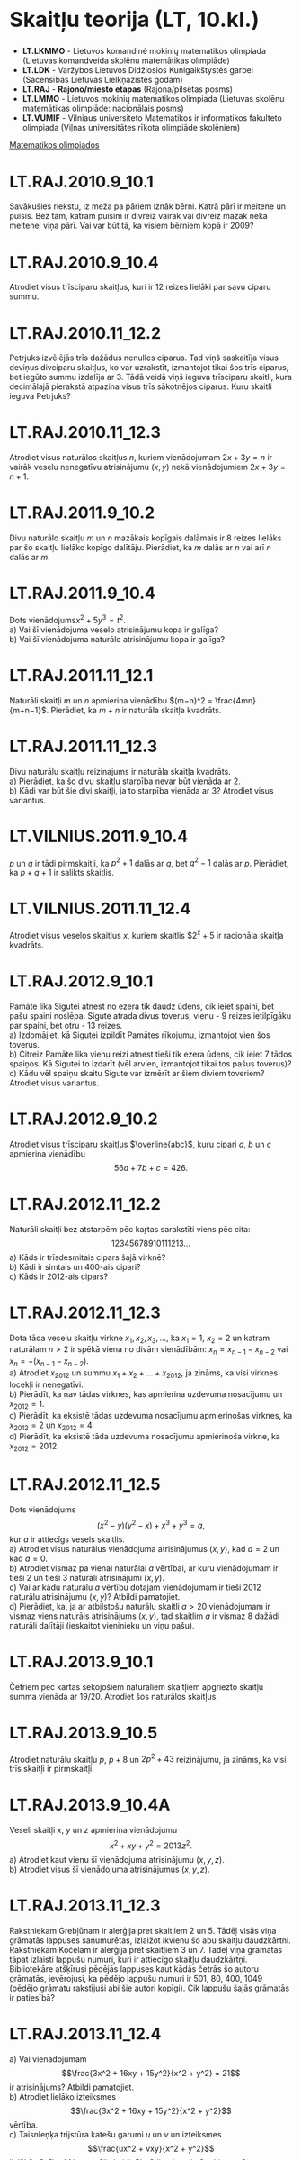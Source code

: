 # &nbsp;

<h1 style="font-size:28pt">Skaitļu teorija (LT, 10.kl.)</h1>

* **LT.LKMMO** - Lietuvos komandinė mokinių matematikos 
olimpiada (Lietuvas komandveida skolēnu matemātikas olimpiāde)
* **LT.LDK** - Varžybos Lietuvos Didžiosios Kunigaikštystės garbei
(Sacensības Lietuvas Lielkņazistes godam)  
* <blue>**LT.RAJ** - **Rajono/miesto etapas** (Rajona/pilsētas posms)</blue>  
* **LT.LMMO** - Lietuvos mokinių matematikos olimpiada (Lietuvas skolēnu
matemātikas olimpiāde: nacionālais posms)  
* **LT.VUMIF** - Vilniaus universiteto Matematikos ir 
informatikos fakulteto olimpiada (Viļņas universitātes 
rīkota olimpiāde skolēniem)

[Matematikos olimpiados](http://mif.vu.lt/matematikos-olimpiados/)






# <lo-sample/> LT.RAJ.2010.9_10.1

Savākušies riekstu, iz meža pa pāriem iznāk bērni. 
Katrā pārī ir meitene un puisis. Bez tam, 
katram puisim ir divreiz vairāk vai divreiz mazāk 
nekā meitenei viņa pārī. Vai var būt tā, ka 
visiem bērniem kopā ir $2009$?

<!--
Prisirinkę riešutų, iš miško poromis išeina vaikai. 
Kiekvienoje poroje yra mergaitė ir berniukas. 
Be to, kiekvienas berniukas turi dvigubai daugiau arba
perpus mažiau riešutų nei jo porininkė mergaitė. 
Ar gali būti taip, kad iš viso vaikai
turi $2009$ riešutus?
-->

# <lo-sample/> LT.RAJ.2010.9_10.4

Atrodiet visus trīsciparu skaitļus, kuri ir $12$
reizes lielāki par savu ciparu summu. 

<!--
Raskite visus triženklius skaičius, kurie $12$ 
kartų didesni už savo skaitmenų sumą.
-->

# <lo-sample/> LT.RAJ.2010.11_12.2

Petrjuks izvēlējās trīs dažādus nenulles ciparus. 
Tad viņš saskaitīja visus deviņus divciparu skaitļus, 
ko var uzrakstīt, izmantojot tikai šos trīs ciparus, 
bet iegūto summu izdalīja ar $3$. Tādā veidā viņš
ieguva trīsciparu skaitli, kura decimālajā pierakstā 
atpazina visus trīs sākotnējos ciparus. Kuru 
skaitli ieguva Petrjuks?

<!--
Petriukas pasirinko tris skirtingus nenulinius skaitmenis. 
Tada visus devynis dviženklius skaičius, kuriuos 
galima užrašyti naudojantis vien tais trimis
skaitmenimis, jis sudėjo, o sumą padalijo iš $3$. 
Tokiu būdu jis gavo triženklį skaičių,
kurio dešimtainėje išraiškoje atpažino 
visus tris pradinius skaitmenis. Kokį skaičių gavo
Petriukas?
-->

# <lo-sample/> LT.RAJ.2010.11_12.3

Atrodiet visus naturālos skaitļus $n$, kuriem 
vienādojumam $2x + 3y = n$
ir vairāk veselu nenegatīvu atrisinājumu
$(x, y)$ nekā vienādojumiem $2x + 3y = n + 1$.

<!--
Raskite visus natūraliuosius skaičius $n$, 
kuriems lygtis $2x + 3y = n$
turi daugiau sveikųjų neneigiamų sprendinių 
$(x, y)$ nei lygtis $2x + 3y = n + 1$.
-->

# <lo-sample/> LT.RAJ.2011.9_10.2

Divu naturālo skaitļu $m$ un $n$ mazākais kopīgais
dalāmais ir $8$ reizes lielāks par šo skaitļu lielāko 
kopīgo dalītāju. Pierādiet, ka $m$ dalās ar $n$ vai arī
$n$ dalās ar $m$. 

<!--
Dviejų natūraliųjų skaičių $m$ ir $n$ mažiausias 
bendrasis kartotinis $8$ kartus didesnis už tų skaičių 
didžiausią bendrąjį daliklį. Įrodykite, kad $m$ dalijasi iš $n$
arba $n$ dalijasi iš $m$.
-->

# <lo-sample/> LT.RAJ.2011.9_10.4

Dots vienādojums$x^2 + 5y^3 = t^2$.  
a) Vai šī vienādojuma veselo atrisinājumu kopa ir galīga?  
b) Vai šī vienādojuma naturālo atrisinājumu kopa ir galīga?

<!--
Duota lygtis $x^2 + 5y^3 = t^2$.  
a) Ar šios lygties sveikųjų sprendinių aibė baigtinė?  
b) Ar šios lygties natūraliųjų sprendinių aibė baigtinė?
-->

# <lo-sample/> LT.RAJ.2011.11_12.1

Naturāli skaitļi $m$ un $n$ apmierina vienādību 
$(m−n)^2 = \frac{4mn}{m+n−1}$.
Pierādiet, ka $m+n$ ir naturāla skaitļa kvadrāts.

<!--
Natūralieji skaičiai $m$ ir $n$ tenkina lygybę 
$(m−n)^2 = \frac{4mn}{m+n−1}$. Įrodykite,
kad $m+n$ yra natūraliojo skaičiaus kvadratas. 
-->

# <lo-sample/> LT.RAJ.2011.11_12.3

Divu naturālu skaitļu reizinajums ir naturāla 
skaitļa kvadrāts.  
a) Pierādiet, ka šo divu skaitļu starpība 
nevar būt vienāda ar $2$.  
b) Kādi var būt šie divi skaitļi, ja to starpība
vienāda ar $3$? Atrodiet visus variantus. 

<!--
Dviejų natūraliųjų skaičių sandauga 
yra natūraliojo skaičiaus kvadratas.  
a) Įrodykite, kad tų dviejų skaičių skirtumas 
negali būti lygus $2$.  
b) Kokie gali būti tie du skaičiai, 
jei jų skirtumas lygus $3$? Raskite visus variantus.
-->

# <lo-sample/> LT.VILNIUS.2011.9_10.4

$p$ un $q$ ir tādi pirmskaitļi, ka 
$p^2+1$ dalās ar $q$, bet $q^2-1$ dalās
ar $p$. Pierādiet, ka $p+q+1$ ir salikts skaitlis.

<!--
$p$ ir $q$ – tokie pirminiai skaičiai, kad 
$p^2+1$ dalijasi iš $q$, o $q^2-1$ dalijasi
iš $p$. Įrodykite, kad $p+q+1$ – sudėtinis skaičius.
-->

# <lo-sample/> LT.VILNIUS.2011.11_12.4

Atrodiet visus veselos skaitļus $x$, 
kuriem skaitlis $$2^x + 5$ ir
racionāla skaitļa kvadrāts.

<!--
Raskite visus sveikuosius skaičius $x$, 
su kuriais skaičius $2^x + 5$ yra
racionalaus skaičiaus kvadratas.
-->

# <lo-sample/> LT.RAJ.2012.9_10.1

Pamāte lika Sigutei atnest no ezera tik daudz ūdens, 
cik ieiet spainī, bet pašu spaini noslēpa. 
Sigute atrada divus toverus, vienu - $9$ reizes ietilpīgāku 
par spaini, bet otru - $13$ reizes.  
a) Izdomājiet, kā Sigutei izpildīt Pamātes rīkojumu, 
izmantojot vien šos toverus.  
b) Citreiz Pamāte lika vienu reizi atnest tieši tik 
ezera ūdens, cik ieiet $7$ tādos spaiņos. Kā Sigutei 
to izdarīt (vēl arvien, izmantojot tikai tos pašus toverus)?  
c) Kādu vēl spaiņu skaitu Sigute var izmērīt ar šiem 
diviem toveriem? Atrodiet visus variantus.

<!--
Pamotė liepė Sigutei atnešti iš ežero tiek vandens, 
kiek telpa į kibirą, bet patį kibirą paslėpė. 
Sigutė terado du kubilus, vieną − $9$ kartus talpesnį už kibirą,
o kitą − $13$ kartų.  
a) Sugalvokite, kaip Sigutei įvykdyti Pamotės paliepimą, 
naudojantis vien šiais kubilais.  
b) Kitąsyk Pamotė liepė per vieną kartą atnešti 
lygiai tiek ežero vandens, kiek
telpa $7$ tokiuose kibiruose. Kaip Sigutei tai padaryti 
(vėlgi turint tik tuos pačius kubilus)?  
c) Kiek dar kibirų vandens Sigutė gali tiksliai 
pamatuoti dviem kubilais? Raskite visus variantus.
-->

# <lo-sample/> LT.RAJ.2012.9_10.2

Atrodiet visus trīsciparu skaitļus $\overline{abc}$, 
kuru cipari $a$, $b$ un $c$ apmierina vienādību
$$56a + 7b + c = 426.$$


<!--
Raskite visus triženklius skaičius $\overline{abc}$, 
kurių skaitmenys $a$, $b$ ir $c$ tenkina lygybę
$$56a + 7b + c = 426.$$
-->

# <lo-sample/> LT.RAJ.2012.11_12.2

Naturāli skaitļi bez atstarpēm pēc kaŗtas sarakstīti 
viens pēc cita:
$$12345678910111213\ldots$$
a) Kāds ir trīsdesmitais cipars šajā virknē?  
b) Kādi ir simtais un $400$-ais cipari?  
c) Kāds ir $2012$-ais cipars?

<!--
Natūralieji skaičiai be tarpų iš eilės surašyti vienas po kito:
$$12345678910111213\ldots$$
a) Koks yra trisdešimtasis skaitmuo šioje sekoje?  
b) Koks yra šimtasis bei $400$-asis skaitmenys?  
c) Koks yra $2012$-asis skaitmuo?
-->

# <lo-sample/> LT.RAJ.2012.11_12.3

Dota tāda veselu skaitļu virkne $x_1, x_2, x_3, \ldots$, 
ka $x_1 = 1$, $x_2 = 2$ un
katram naturālam $n > 2$ ir spēkā viena no divām vienādībām:
$x_n = x_{n-1} - x_{n-2}$ vai $x_n = -(x_{n-1} - x_{n-2})$.  
a) Atrodiet $x_{2012}$ un summu $x_1 + x_2 + \ldots + x_{2012}$, 
ja zināms, ka visi virknes locekļi ir nenegatīvi.  
b) Pierādīt, ka nav tādas virknes, kas apmierina 
uzdevuma nosacījumu un $x_{2012} = 1$.  
c) Pierādīt, ka eksistē tādas uzdevuma nosacījumu apmierinošas 
virknes, ka $x_{2012} = 2$ un 
$x_{2012} = 4$.  
d) Pierādīt, ka eksistē tāda uzdevuma nosacījumu apmierinoša
virkne, ka $x_{2012} = 2012$.

<!--
Duota tokia sveikųjų skaičių seka $x_1, x_2, x_3, \ldots$, 
kad $x_1 = 1$, $x_2 = 2$ ir
kiekvienam natūraliajam $n > 2$ galioja viena iš dviejų lygybių:
$x_n = x_{n-1} - x_{n-2}$ arba $x_n = -(x_{n-1} - x_{n-2})$.  
a) Raskite $x_{2012}$ ir sumą $x_1 + x_2 + \ldots + x_{2012}$, 
jei žinoma, kad visi sekos nariai
neneigiami.  
b) Įrodykite, kad nėra tokios uždavinio 
sąlygą tenkinačios sekos, kad $x_{2012} = 1$.  
c) Įrodykite, kad egizstuoja tokios uždavinio 
sąlygą tenkinačios sekos, kad $x_{2012} = 2$ ir 
kad $x_{2012} = 4$.  
d) Įrodykite, kad egzistuoja tokia uždavinio sąlygą 
tenkinati seka, kad $x_{2012} = 2012$.
-->


# <lo-sample/> LT.RAJ.2012.11_12.5

Dots vienādojums
$$(x^2 − y)(y^2 − x) + x^3 + y^3 = a,$$
kur $a$ ir attiecīgs vesels skaitlis.  
a) Atrodiet visus naturālus vienādojuma atrisinājumus $(x, y)$, 
kad $a = 2$ un kad $a = 0$.  
b) Atrodiet vismaz pa vienai naturālai $a$ vērtībai, ar kuru 
vienādojumam ir tieši $2$ un tieši $3$ naturāli atrisinājumi 
$(x,y)$.  
c) Vai ar kādu naturālu $a$ vērtību dotajam vienādojumam ir tieši 
$2012$ naturālu atrisinājumu $(x,y)$? Atbildi pamatojiet.  
d) Pierādiet, ka, ja ar atbilstošu naturālu skaitli $a>20$
vienādojumam ir vismaz viens naturāls atrisinājums $(x,y)$, 
tad skaitlim $a$ ir vismaz $8$ dažādi naturāli dalītāji 
(ieskaitot vieninieku un viņu pašu).

<!--
Duota lygtis
$$(x^2 − y)(y^2 − x) + x^3 + y^3 = a,$$
kur $a$ yra tam tikras sveikasis skaičius.  
a) Raskite visus natūraliuosius lygties sprendinius $(x, y)$, 
kai $a = 2$ ir kai $a = 0$.  
b) Raskite po bent vieną natūraliąją $a$ reikšmę, 
su kuria lygtis turi lygiai $2$ ir lygiai
$3$ natūraliuosius sprendinius $(x, y)$.  
c) Ar turi su kokia nors natūraliąja $a$ reikšme 
duotoji lygtis lygiai $2012$ natūraliųjų
sprendinių $(x, y)$? Atsakymą pagrįskite.  
d) Įrodykite, kad jei su tam tikru natūraliuoju 
skaičiumi $a > 20$ lygtis turi bent
vieną natūralųjį sprendinį $(x, y)$, 
tai skaičius $a$ turi mažiausiai $8$ skirtingus 
natūraliuosius daliklius (įskaitant vienetą ir jį patį).
-->

# <lo-sample/> LT.RAJ.2013.9_10.1

Četriem pēc kārtas sekojošiem naturāliem skaitļiem 
apgriezto skaitļu summa vienāda ar $19/20$. 
Atrodiet šos naturālos skaitļus.

<!--
Keturiems iš eilės einantiems natūraliesiems 
skaičiams atvirkštinių skaičių suma lygi $19/20$. 
Raskite šiuos natūraliuosius skaičius.
-->

# <lo-sample/> LT.RAJ.2013.9_10.5

Atrodiet naturālu skaitļu $p$, $p+8$ un
$2p^2+43$ reizinājumu, ja zināms, ka 
visi trīs skaitļi ir pirmskaitļi.

<!--
Raskite natūraliųjų skaičių $p$, $p+8$ ir 
$2p^2+43$ sandaugą, jei žinoma,
kad visi trys skaičiai yra pirminiai.
-->

# <lo-sample/> LT.RAJ.2013.9_10.4A

Veseli skaitļi $x$, $y$ un $z$ apmierina vienādojumu
$$x^2 + xy + y^2 = 2013z^2.$$
a) Atrodiet kaut vienu šī vienādojuma atrisinājumu $(x,y,z)$.  
b) Atrodiet visus šī vienādojuma atrisinājumus $(x,y,z)$.

<!--
Sveikieji skaičiai $x$, $y$ ir $z$ tenkina lygtį
$$x^2 + xy + y^2 = 2013z^2.$$
a) Raskite bent vieną šios lygties sprendinį $(x,y,z)$.  
b) Raskite visus šios lygties sprendinius $(x,y,z)$.
-->

# <lo-sample/> LT.RAJ.2013.11_12.3

Rakstniekam Grebļūnam ir alerģija pret skaitļiem $2$ un $5$. 
Tādēļ visās viņa grāmatās lappuses sanumurētas, izlaižot
ikvienu šo abu skaitļu daudzkārtni. 
Rakstniekam Kočelam ir alerģija pret skaitļiem $3$ un $7$. 
Tādēļ viņa grāmatās tāpat izlaisti lappušu numuri, kuri 
ir attiecīgo skaitļu daudzkārtņi. 
Bibliotekāre atšķīrusi pēdējās lappuses kaut kādās
četrās šo autoru grāmatās, ievērojusi, ka
pēdējo lappušu numuri ir $501$, $80$, $400$, $1049$ 
(pēdējo grāmatu rakstījuši abi šie autori kopīgi).
Cik lappušu šajās grāmatās ir patiesībā?


<!--
Rašytojas Grėbliūnas yra alergiškas skaičiams $2$ ir $5$. 
Todėl visose jo knygose puslapiai sunumeruoti 
praleidžiant kiekvieno iš šių skaičių kartotinius. 
Rašytojas Kočėlas alergiškas skaičiams 3 ir 7. 
Todėl jo knygose taip pat praleidžiami visi
atitinkami puslapiai. Bibliotekininkė atsivertusi 
paskutiniuosius keturių šių rašytojų
knygų puslapius pamanė, kad puslapių jose 
yra po 501, 80, 400 ir 1049 (paskutinė
knyga rašyta abiejų autorių bendrai). 
Po kiek puslapių šiose knygose yra iš tikrųjų?
-->


# <lo-sample/> LT.RAJ.2013.11_12.4

a) Vai vienādojumam
$$\frac{3x^2 + 16xy + 15y^2}{x^2 + y^2} = 21$$
ir atrisinājums? Atbildi pamatojiet.  
b) Atrodiet lielāko izteiksmes 
$$\frac{3x^2 + 16xy + 15y^2}{x^2 + y^2}$$
vērtība.  
c) Taisnleņķa trijstūra katešu garumi 
$u$ un $v$ un izteiksmes 
$$\frac{ux^2 + vxy}{x^2 + y^2}$$
lielākā vērtība $M$ ir naturāli skaitļi. Pierādiet, 
ka trijstūra hipotenūzas garums arī ir naturāls skaitlis. 
(Te $x$ un $y$ ir jebkuri reāli skaitļi, 
ar kuriem definētas izteiksmes.)

<!--
a) Ar lygtis
$$\frac{3x^2 + 16xy + 15y^2}{x^2 + y^2} = 21$$
turi sprendinių? Atsakymą pagrįskite.  
b) Raskite didžiausią reiškinio
$$\frac{3x^2 + 16xy + 15y^2}{x^2 + y^2}$$
reikšmę.  
c) Stačiojo trikampio statinių ilgiai 
$u$ ir $v$ bei reiškinio 
$$\frac{ux^2 + vxy}{x^2 + y^2}$$
didžiausia reikšmė $M$ 
yra natūralieji skaičiai. Įrodykite, kad trikampio 
įžambinės ilgis taip pat yra natūralusis skaičius.
(Čia $x$ ir $y$ visur yra bet kokie realieji skaičiai, 
kuriems reiškiniai apibrėžti.)
-->


# <lo-sample/> LT.RAJ.2014.9_10.4

Naturāls skaitlis $n$ ir tāds, ka
$n^2 + 26$ dalās ar $n+2$. Atrodiet  
a) vismaz divus tādus naturālus skaitļus $n$;  
b) visus tādus naturālus skaitļus $n$.

<!--
Natūralusis skaičius $n$ yra toks, kad 
$n^2 + 26$ dalijasi iš $n+2$. Raskite  
a) bent du tokius natūraliuosius skaičius $n$;  
b) visus tokius natūraliuosius skaičius $n$.
-->

# <lo-sample/> LT.RAJ.2015.9_10.1

Burti $a$, $b$, $c$ un $d$ apzīmē atšķirīgus
ciparus. Sareizinot divciparu naturālus skaitļus
$\overline{ab}$ un $\overline{cb}$, 
iegūts trīsciparu skaitlis $\overline{ddd}$. Atrodiet visas
izteiksmes $(a + c)(a^2 + c^2)(a^a + c^c)$ vērtības.

<!--
Raidės $a$, $b$, $c$ ir $d$ žymi skirtingus 
skaitmenis. Sudauginus dviženklius
natūraliuosius skaičius $\overline{ab}$ ir $\overline{cb}$, 
gaunamas triženklis skaičius $\overline{ddd}$. Raskite visas galimas
reiškinio $(a + c)(a^2 + c^2)(a^a + c^c)$ reikšmes.
-->

# <lo-sample/> LT.RAJ.2015.9_10.2

Piecu pēc kārtas sekojošu naturālu skaitļu 
virknē pirmo trīs skaitļu kvadrātu summa vienāda
ar pēdējo divu skaitļu kvadrātu summu. 
a) ARaskite bent vieną
tokį rinkinį. b) Ar yra daugiau tokių rinkinių?

<!--
Penkių iš eilės einančių natūraliųjų skaičių 
sekoje pirmųjų trijų skaičių
kvadratų suma lygi paskutiniųjų dviejų skaičių 
kvadratų sumai. a) Raskite bent vieną
tokį rinkinį. b) Ar yra daugiau tokių rinkinių?
-->

# <lo-sample/> LT.RAJ.2015.9_10.5

Atrodiet visus reālos skaitļus $x \neq 0$, 
kuriem abi skaitļi $x+\sqrt{35}$
un $\frac{1}{x}-\sqrt{35}$ ir veseli.  
*Piezīme.* Galima naudotis faktu, kad jei natūralusis 
skaičius $a$ nėra tikslusis kvadratas, tai $\sqrt{a}$ 
yra iracionalusis skaičius.

<!--
Raskite visus realiuosius skaičius $x \neq 0$, 
su kuriais abu skaičiai $x+\sqrt{35}$
ir $\frac{1}{x}-\sqrt{35}$ yra sveikieji.  
*Pastaba.* Galima naudotis faktu, kad jei natūralusis 
skaičius $a$ nėra tikslusis kvadratas, tai $\sqrt{a}$ 
yra iracionalusis skaičius.
-->


# <lo-sample/> LT.RAJ.2015.11_12.1

Aiste uzrakstīja skaitļu virkni:
$$1 \cdot (2-3)^4, 4 \cdot (5-6)^7, 7 \cdot (8-9)^{10},\ldots, 
2014 \cdot (2015-2016)^{2017}.$$
a) Cik locekļu veido Aistes virkni?  
b) Kam vienādi visu virknes locekļu summa?  
c) Kāds ir pēdējais cipars visu virknes locekļu kvadrātu summai?

<!--
Aistė užrašė skaičių seką:
$$1 \cdot (2-3)^4, 4 \cdot (5-6)^7, 7 \cdot (8-9)^{10},\ldots, 
2014 \cdot (2015-2016)^{2017}.$$
a) Kiek narių sudaro Aistės seką?  
b) Kam lygi visų sekos narių suma?  
c) Koks yra paskutinis visų sekos narių kvadratų sumos skaitmuo?
-->


# <lo-sample/> LT.RAJ.2015.11_12.4

Astoņus ciparus $1$, $2$, $3$, $4$, $5$, $6$, 
$7$, $8$ sarakstot noteiktā secībā, 
iegūts astoņciparu skaitlis $n = \overline{ABCDEFGH}$. 
Par sešiem trīsciparu skaitļiem $\overline{ABC}$,
$\overline{BCD}$, $\ldots$, $\overline{FGH}$ 
ir zināms, ka pirmais no tiem dalās ar $7$, 
otrais – ar $6$, trešais – iš $5$, $\ldots$, 
sestais – iš $2$. Bez tam, skailis $\overline{DEF}$, 
kurš dalās ar $4$, nedalās ar $8$. Atrodiet
tādu skaitli $n$ un pierādiet, ka tas ir viens vienīgs.

<!--
Aštuonis skaitmenis $1$, $2$, $3$, $4$, $5$, $6$, 
$7$, $8$ surašius tam tikra tvarka,
gautas aštuonženklis skaičius $n = \overline{ABCDEFGH}$. 
Apie šešis triženklius skaičius $\overline{ABC}$,
$\overline{BCD}$, $\ldots$, $\overline{FGH}$ 
yra žinoma, kad pirmasis iš jų dalijasi iš $7$, 
antrasis – iš $6$, trečiasis – iš $5$, $\ldots$, 
šeštasis – iš $2$. Be to, skaičius $\overline{DEF}$, 
kuris dalijasi iš $4$, nesidalija iš $8$. Raskite
tokį skaičių $n$ ir įrodykite, kad jis vienintelis.
-->

# <lo-sample/> LT.RAJ.2015.11_12.5

Zināms, ka reāls skaitlis $x$ nav vienāds ar $0$, un 
ka tieši trīs no četriem skaitļiem
$$x, x + x^{-1}, x^2 + x^{-2}, x2 − 4x$$
ir veseli. Atrodiet visas iespējamās skaitļa $x$ vērtības.
*Piezīme.* Var izmantot faktu, ka, ja naturāls skaitlis $a$ 
nav pilns kvadr'ats, tad 
$\sqrt{a}$ ir iracionāls skaitlis.

<!--
Žinoma, kad realusis skaičius $x$ nelygus $0$ 
ir kad lygiai trys iš keturių skaičių
$$x, x + x^{-1}, x^2 + x^{-2}, x2 − 4x$$
yra sveikieji. Raskite visas galimas skaičiaus $x$ reikšmes.
*Pastaba.* Galima naudotis faktu, kad jei natūralusis 
skaičius $a$ nėra tikslusis kvadratas, tai 
$\sqrt{a}$ yra iracionalusis skaičius.
-->


# <lo-sample/> LT.RAJ.2016.9_10.3

Atrodiet mazāko naturālu sešciparu skaitli, 
kuram visi cipari ir atšķirīgi un kurš 
dalās ar $2$, $3$, $4$, $5$ un $6$.

<!--
Raskite mažiausią natūralųjį šešiaženklį skaičių, 
kurio visi skaitmenys
yra skirtingi ir kuris dalijasi iš $2$, $3$, $4$, $5$ ir $6$.
-->

# <lo-sample/> LT.RAJ.2016.9_10.4

Ir doti trīs dažādi naturāli skaitļi. 
Jebkuru divu šo skaitļu summa dalās ar atlikušo skaitli.  
a) Atrast kaut vienu šādu skaitļu trijnieku, kurā
lielākais skaitlis būtu $9009$.  
b) Pierādiet, ka jebkura šāda trijnieka skaitļu summa dalās 
ar $6$. 

<!--
Duoti trys skirtingi natūralieji skaičiai. 
Bet kurių dviejų skaičių suma
dalijasi iš likusio skaičiaus. 
a) Raskite bent vieną tokį skaičių trejetą, 
kuriame didžiausias skaičius būtų $9009$. 
b) Įrodykite, kad bet kurio tokio trejeto skaičių suma dalijasi
iš $6$.
-->


# <lo-sample/> LT.RAJ.2016.11_12.1

Kad ganam jautāja, cik viņš audzē aitu, āžu un 
ēzeļu, viņš atbildēja: 
„Ja puse no manām aitām pārvērstos par ēzeļiem, 
tad āžu man būtu divreiz vairāk nekā ēzeļu. 
Ja pusi no maniem ēzeļiem pārvērstos par āžiem, tad 
āžu man būtu par pieciem vairāk nekā aitu. 
Ja pusi no maniem āžiem kļūtu par aitām, tad 
aitu man būtū septiņreiz vairāk nekā ēzeļu." 
Cik pavisam dzīvnieku audzē gans?

<!--
Kai piemens paklausė, kiek jis augina avių, 
ožkų ir asilų, jis atsakė:
„Jei pusė mano avių virstų asilais, ožkų 
turėčiau dvigubai daugiau nei asilų. Jei pusė
mano asilų virstų ožkomis, ožkų turėčiau 
penkiomis daugiau nei avių. Jei pusė mano
ožkų virstų avimis, tai avių turėčiau septynis 
kartus daugiau nei asilų.” Kiek iš viso
gyvūnų augina piemuo?
-->



# <lo-sample/> LT.RAJ.2016.11_12.4

Onute uz četrām kartiņām uzraksta pa ciparam. 
Izmantojot visas $4$ kartiņas, viņa izveidoja 
divus divciparus naturālus skaitļus. 
Jonuks novēroja, ka divas kartiņas ir vienādas, vienu 
no tām novāca un no atlikušajiem trim cipariem izveidoja
trīsciparu skaitli $n = \overline{ABC}$, kas vienāds ar Onutes
divciparu skaitļu summu. Atrodiet visas 
iespējamās skaitļa $n$ vērtības. 

<!--
Onutė keturiose kortelėse užrašė po skaitmenį. 
Panaudojusi visas $4$ korteles, ji sudarė du 
dviženklius natūraliuosius skaičius. Jonukas pastebėjo, kad
dvi kortelės vienodos, pašalino vieną iš jų ir iš 
likusių trijų skirtingų skaitmenų sudarė
triženklį skaičių $n = ABC$, lygų Onutės dviženklių 
skaičių sumai. Raskite visas galimas
skaičiaus $n$ reikšmes.
-->

# <lo-sample/> LT.RAJ.2016.11_12.5

Dota funkcija $f(x) = \frac{x^3}{1+x^3}$. 
Ikvienam naturālu skaitļu pārim 
$(a,b)$, kad $1 \leq a, b \leq 2016$, 
ir aprēķināta funkcijas vērtība
$f\left( \frac{a}{b} \right)$ un tad ir atrodama visu 
šīs funkcijas vērtību summa $s$. 
Pierādīt, ka $2s$ ir vesela skaitļa kvadrāts.

<!--
Duota funkcija $f(x) = \frac{x^3}{1+x^3}$. 
Kiekvienai natūraliųjų skaičių porai
$(a,b)$, kai $1 \leq a, b \leq 2016$, 
apskaičiuojama funkcijos reikšmė 
$f\left( \frac{a}{b} \right)$ ir tada randama visų
šių funkcijos reikšmių suma $s$. 
Įrodykite, kad $2s$ yra sveikojo skaičiaus kvadratas.
-->


# <lo-sample/> LT.RAJ.2017.9_10.1

Cik ir piecciparu skaitļu $\overline{ab51c}$, kuri dalās ar $72$?

<!--
Kiek yra penkiaženklių skaičių $\overline{ab51c}$, kurie dalijasi iš $72$?
-->

# <lo-sample/> LT.RAJ.2017.9_10.4

Ikvienā $3 \times 4$ tabulas rūtiņā
Sofija ierakstīja pa vienam naturālam skaitlim. 
Visi tabulā ierakstītie skaitļi ir atšķirīgi. 
Izrādījās, ka visās tabulas rindiņās skaitļu summas
ir savā starpā vienādas un arī visās tabulas
kolonnās skaitļu summas ir savā starpā vienādas. 
Visu tabulā ierakstīto skaitļu summu apzīmēsim ar $s$. 
Atrodiet visas iespējamās summas $s$, kas mazākas par $130$. 


<!--
Kiekviename $3 \times 4$ lentelės langelyje 
Sofija įrašė po vieną natūralųjį
skaičių. Visi lentelėje įrašyti skaičiai yra skirtingi. 
Paaiškėjo, kad visų eilučių skaičių
sumos yra tarpusavyje lygios ir visų stulpelių 
skaičių sumos yra tarpusavyje lygios.
Visų lentelėje parašytų skaičių sumą pažymėkime $s$. 
Raskite visas įmanomas sumos $s$
reikšmes, mažesnes už $130$.
-->



# <lo-sample/> LT.RAJ.2017.11_12.1

Tādu naturālu $n$-ciparu skaitļu, kuru 
decimālpierakstā nav cipara $2$, bet
ir vismaz viens cipars $1$, 
skaitu apzīmējam ar $a_n$.  
a) Atrodiet skaitļa $a_6$ decimālpierakstu.  
b) Pierādiet, ka  
$\sqrt{2a_7 - 16a_6}$ 
ir vesels skaitlis. 

<!--
Natūraliųjų $n$-ženklių skaičių, kurių 
dešimtainėje išraiškoje nėra skaitmens $2$, 
bet yra bent vienas skaitmuo $1$, 
kiekį pažymėkime $a_n$. 
a) Raskite skaičiaus $a_6$
dešimtainę išraišką. 
b) Įrodykite, kad 
$\sqrt{2a_7 - 16a_6}$ 
yra sveikasis skaičius.
-->

# <lo-sample/> LT.RAJ.2017.11_12.4

Kādā ārvalstu pilsētā publiskā transporta biļete
ir derīga $7$ dienas vai $30$ dienas. 
Biļetes attiecīgi maksā $7$ EUR $3$ centus, vai 
$30$ EUR. Students ir nodomājis būt pilsētā $3$
gadus, t.i. $1096$ dienas, bet sabiedrisko 
transportu izmantot ikdienas. 
Kāds ir mazākais naudas daudzums, ko viņš
var iztērēt biļetēm? 

<!--
Viename užsienio mieste viešojo transporto 
bilietas galioja $7$ dienas
arba $30$ dienų. Bilietas atitinkamai kainuoja 
$7$ Eur $3$ ct arba $30$ Eur. Studentas ketina
mieste išbūti $3$ metus, t. y. 
$1096$ dienas, o viešuoju transportu naudotis kasdien. Kiek
mažiausiai pinigų jis gali išleisti bilietams?
-->

# <lo-sample/> LT.RAJ.2017.11_12.5


Naturāli skaitļi $a$, $m$, $n$ apmierina
vienādojumu 
$$(a^2 + 2)^m = (2a - 1)^n.$$
Atrodiet visas iespējamās skaitļaa $a$ vērtības.

<!--
Natūralieji skaičiai $a$, $m$, $n$ tenkina lygtį
$$(a^2 + 2)^m = (2a - 1)^n.$$
Raskite visas galimas skaičiaus $a$ reikšmes.
--> 



# <lo-sample/> LT.RAJ.2018.9_10.1

Pierādīt, ka  
a) jebkurš naturāls skaitlis $a$;  
b) jebkurš pozitīvs racionāls skaitlis $a$  
ir vienāds ar naturāla skaitļa piektās pakāpes
un naturāla skaitļa trešās pakāpes attīecību, 
t.i. ka $a = b^5 : c^3$, 
kur $b$ un $c$ ir naturāli skaitļi.

<!--
Įrodykite, kad  
a) kiekvienas natūralusis skaičius $a$;  
b) kiekvienas teigiamas racionalusis skaičius $a$  
yra lygus natūraliojo skaičiaus penktojo laipsnio 
ir natūraliojo skaičiaus trečiojo laipsnio
santykiui, t. y. kad $a = b^5 : c^3$, 
kur $b$ ir $c$ yra natūralieji skaičiai.
-->



# <lo-sample/> LT.RAJ.2018.9_10.3

Doti četri divciparu skaitļi
$\overline{AA}$, $\overline{BB}$, $\overline{AB}$ 
un $\overline{BA}$, kur $A$ un $B$ ir
nenulles cipari. Ir zināms, ka, saskaitot
kaut kādus trīs no šiem skaitļiem, rezultāts ir $147$. 
Atrodiet visas iespējamās izteiksmes
$A^B + 2 \cdot \overline{AB} - B^A$ pozitīvās vērtības.

<!--
Duoti keturi dviženkliai skaičiai 
$\overline{AA}$, $\overline{BB}$, $\overline{AB}$ 
ir $\overline{BA}$, kur $A$ ir $B$ yra
nenuliniai skaitmenys. Žinoma, kad kažkurių trijų 
iš šių dviženklių skaičių suma lygi $147$. 
Raskite visas galimas reiškinio 
$A^B + 2 \cdot \overline{AB} - B^A$ teigiamas reikšmes.
-->



# <lo-sample/> LT.RAJ.2018.9_10.5

Naturāli skaitļi $x$ un $y$ apmierina vienādību 
$$\frac{1}{x} + \frac{1}{y} = \frac{1}{120}.$$
a) Cik pavisam ir tādu pāru $(x, y)$?  
b) Atrodiet lielāko pirmskaitli, ar kuru var dalīties
skaitlis $x$.

<!--
Natūralieji skaičiai $x$ ir $y$ tenkina lygybę
$$\frac{1}{x} + \frac{1}{y} = \frac{1}{120}.$$
a) Kiek iš viso yra tokių porų $(x, y)$?  
b) Raskite didžiausią pirminį skaičių, 
iš kurio gali dalytis skaičius $x$.
-->


# <lo-sample/> LT.RAJ.2018.11_12.2

Gar sienu izkārtotas vairāki grozi ar ogām 
(vairāk nekā viens grozs, visi netukši). 
Pašā kreisajā grozā ir $a$ ogu, bet katrā 
naķamajā grozā - par vienu ogu vairāk nekā 
tuvākajā grozā pa kreisi. Pavisam grozos ir 
$8668$ ogas. Atrodiet visu iespējamo $a$ naturālo 
vērtību summu. (Zināms, ka 
$8668 = 44 \cdot 197$, 
kur skaitlis $197$ ir pirmskaitlis.)

<!--
Palei sieną išrikiuotos kelios pintinės 
su uogomis (daugiau nei viena
pintinė, ir visos netuščios). Kairiausioje 
pintinėje yra $a$ uogų, o kiekvienoje kitoje
pintinėje – viena uoga daugiau nei gretimoje 
pintinėje iš kairės. Iš viso pintinėse yra
$8668$ uogos. Raskite visų galimų skaičiaus 
$a$ natūraliųjų reikšmių sumą.
(Žinoma, kad $8668 = 44 \cdot 197$, 
kur skaičius $197$ pirminis.)
-->

# <lo-sample/> LT.RAJ.2018.11_12.5

Dots naturāls skaitlis $n$ un pirmskaitlis 
$p < 10\,000$. Vienādojumam
$$\frac{1}{x} + \frac{1}{y} = \frac{1}{n^p}$$
ir tieši $1009^{2018}$ atrisinājumu naturālos skaitļos
$(x, y)$. Atrodiet visas iespējamās $p$ vērtības.
(Skaitlis $1009$ ir pirmskaitlis.)

<!--
Duoti natūralusis skaičius $n$ ir pirminis 
skaičius $p < 10\,000$. Lygtis
$$\frac{1}{x} + \frac{1}{y} = \frac{1}{n^p}$$
turi lygiai $1009^{2018}$ natūraliųjų sprendinių 
$(x, y)$. Raskite visas galimas $p$ reikšmes.
(Skaičius $1009$ yra pirminis.)
-->



# <lo-sample/> LT.RAJ.2019.9_10.2

Naturālu skaitli sauksim par *šogadēju*, 
ja tā ciparu summa vienāda ar $2019$. 
Visus šogadējos naturālos skaitļus sakārtojam 
pieaugšanas secībā:
$$a_1, a_2, a_3, \ldots.$$
a) Atrodiet $a_1$.  
b) Ar cik nullēm beidzas skaitlis $a_{100}+1$?

<!--
Natūralųjį skaičių vadinsime *šiųmečiu*, 
jei jo skaitmenų suma lygi
$2019$. Visus šiųmečius natūraliuosius 
skaičius išrikiuokime didėjimo tvarka:
$$a1, a2, a3, \ldots.$$
a) Raskite $a_1$ ir $a_3$.  
b) Keliais nuliais baigiasi skaičius $a_{100} + 1$?
-->

# <lo-sample/> LT.RAJ.2019.9_10.4

Naturālu skaitli $n$ sauksim par *aizdivināmu*, 
ja eksistē tāds naturāls skaitlis $a$, ka 
skaitļa $n \cdot a$ desmitu cipars
(t.i. otrais cipars no beigām) ir $2$.
Cik daudzi naturāli skaitļi no $1$ līdz $999$ 
**nav** aizdivināmi?

<!--
Natūralųjį skaičių $n$ vadinsime *uždvejinamu*, 
jei egzistuoja toks natūralusis skaičius $a$, 
kad skaičiaus $n \cdot a$ dešimčių 
(t. y. antrasis nuo galo) skaitmuo yra $2$.
Keli natūralieji skaičiai nuo $1$ iki $999$ 
nėra uždvejinami?
-->

# <lo-sample/> LT.RAJ.2019.11_12.1

Uz tāfeles dilšanas secībā no kreisās puses uz labo 
uzrakstīti skaitļi:
$$1 + \frac{1}{28}, 1 + \frac{1}{29}, 1 + \frac{1}{30}, 
\ldots, \frac{1}{2019}$$
(t.i. $k$-tais uzrakstītais skaitlis vienāds $1 + \frac{1}{27+k}$). 
Ar vienu gājienu atļauts nodzēst pašu kreiso un pašu labo
no tobrīd uz tāfeles uzrakstītajiem skaitļiem. Pēc ikviena tāda
gājiena aprēķina uz tāfeles uzrakstīto skaitļu reizinājumu $P$.  
a) Nosakiet, kāda būs $P$ vērtība pēc $4$ un pēc $228$ gājieniem.  
b) Cik dažādu naturālu vērtību būs ieguvis šis reizinajums pirms
tiks nodzēsti pēdējie divi skaitļi? 


<!--
Lentoje mažėjimo tvarka iš kairės į dešinę užrašyti skaičiai
$$1 + \frac{1}{28}, 1 + \frac{1}{29}, 1 + \frac{1}{30}, 
\ldots, \frac{1}{2019}$$
(t.y. $k$-tasis užrašytas skaičius lygus $1 + \frac{1}{27+k}$). 
Vienu ėjimu leidžiama nutrinti kairiausiąjį ir 
dešiniausiąjį tuo metu lentoje užrašytus skaičius. Po kiekvieno tokio ėjimo
apskaičiuojama lentoje užrašytų skaičių sandauga $P$.  
a) Nustatykite, kokia bus $P$ reikšmė po $4$ ir po $228$ ėjimų.  
b) Kiek skirtingų natūraliųjų reikšmių bus įgijusi 
ši sandauga, prieš nutrinant paskutinius du skaičius?
-->

# <lo-sample/> LT.RAJ.2019.11_12.2

Naturālu skaitli sauksim par *šogadīgu*, 
ja tā ciparu summa vienāda ar $2019$. 
Visus šogadējos naturālos skaitļus sakārtojam 
pieaugšanas secībā:
$$a_1, a_2, a_3, \ldots.$$
a) Atrodiet $a_1$.  
b) Ar cik nullēm beidzas skaitlis $a_{2019}+1$?

<!--
Natūralųjį skaičių vadinsime šiųmečiu, 
jei jo skaitmenų suma lygi
$2019$. Visus šiųmečius natūraliuosius 
skaičius išrikiuokime didėjimo tvarka:
$$a_1, a_2, a_3, \ldots.$$
a) Raskite $a_1$ ir $a_3$.  
b) Keliais nuliais baigiasi skaičius $a_{2019} + 1$?
-->

# <lo-sample/> LT.RAJ.2019.11_12.4

Naturālu skaitli sauksim par *saskaņotu*, 
ja tas apmierina šos divus nosacījumus:
1) visi tā cipari ir vieninieki; 
2) tas dalās ar $11$, tāpat ar $41$ ar atlikumu $1$, 
bet ar $9$ - ar atlikumu $7$.  
a) Cik ciparu ir mazākajam saskaņotajam naturālajam skaitlim?  
b) Dots, ka divu saskaņotu naturālu skaitļu starpība nedalās 
ar naturālu skaitli $N > 35$. Kādas ir divas mazākās $N$
vērtības?


<!--
Natūralųjį skaičių vadinsime *suderintu*, 
jei jis tenkina šias dvi sąlygas:
1) jo visi skaitmenys yra vienetai; 
2) jis dalijasi tiek iš $11$, tiek iš $41$ su liekana $1$, 
o iš $9$ – su liekana $7$.  
a) Kiek skaitmenų turi mažiausias suderintas 
natūralusis skaičius?  
b) Duota, kad kažkokių dviejų suderintų natūraliųjų 
skaičių skirtumas nesidalija iš natūraliojo skaičiaus 
$N > 35$. Kokios yra dvi mažiausios galimos $N$ reikšmės?
-->









